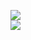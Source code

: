 [![](https://img.shields.io/badge/Made%20With-Github%20Spray-lightgrey.svg?style=for-the-badge&logo=github)](https://github.com/Annihil/github-spray#5544)  
[![](https://i.imgur.com/2DrTn0Z.gif)](https://github.com/Annihil/github-spray)
